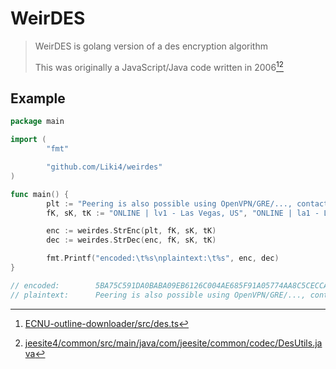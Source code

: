 # WeirDES

> WeirDES is golang version of a des encryption algorithm
>
> This was originally a JavaScript/Java code written in 2006[^1][^2]

[^1]: [ECNU-outline-downloader/src/des.ts](https://github.com/fun4wut/ECNU-outline-downloader/blob/master/src/des.ts)
[^2]: [jeesite4/common/src/main/java/com/jeesite/common/codec/DesUtils.java](https://github.com/thinkgem/jeesite4/blob/v5.0_dev/common/src/main/java/com/jeesite/common/codec/DesUtils.java)

## Example

```go
package main

import (
        "fmt"

        "github.com/Liki4/weirdes"
)

func main() {
        plt := "Peering is also possible using OpenVPN/GRE/..., contact me via Telegram(prefer)/Email :-)"
        fK, sK, tK := "ONLINE | lv1 - Las Vegas, US", "ONLINE | la1 - Los Angeles, US", "ONLINE | fm1 - Fremont, US"

        enc := weirdes.StrEnc(plt, fK, sK, tK)
        dec := weirdes.StrDec(enc, fK, sK, tK)

        fmt.Printf("encoded:\t%s\nplaintext:\t%s", enc, dec)
}

// encoded:        5BA75C591DA0BABA09EB6126C004AE685F91A05774AA8C5CECCAF07C33EF30342D8BE6765C13AE6C299D2C7FAAC80DB2E8FF40A17118EF1E074B889ED886CA87703858A88000BEE174A84AAD5EBF619187C6789E9E13E46146BE9C32937D1295BEEFB22D7DB3AC1C394A92DF07FBA0235D8DA8A40E3E64FF63E5F64278DDDBA8CBD0BF46F68C592A2B77D5DC21097364762CEB5C4DC1625D7E53658A46F554A82630E67042CFE5FF51CE6FCAA51B1FF4C1576EE3D845B01A
// plaintext:      Peering is also possible using OpenVPN/GRE/..., contact me via Telegram(prefer)/Email :-)
```
